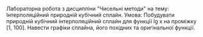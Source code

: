 Лабораторна робота з дисципліни "Чисельні методи" на тему: Інтерполяційний природній кубічний сплайн.
Умова: Побудувати природній кубічний інтерполяційний сплайн для функції lg x на проміжку [1, 100]. Навести графіки сплайна, його похідних та оригінальної функції.
